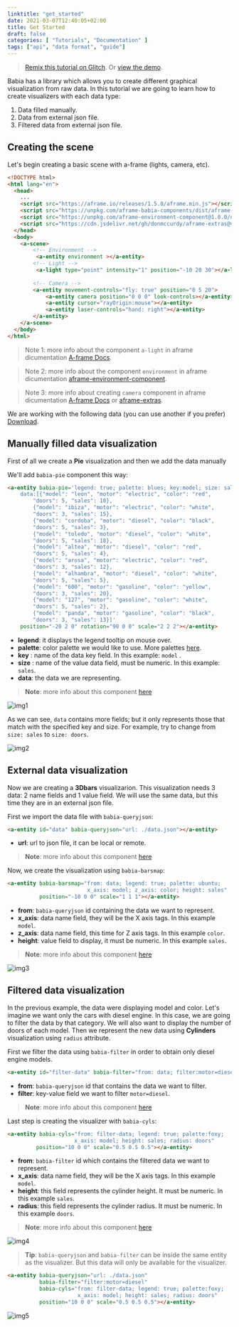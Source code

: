 ```yaml
---
linktitle: "get_started"
date: 2021-03-07T12:40:05+02:00
title: Get Started
draft: false
categories: [ "Tutorials", "Documentation" ]
tags: ["api", "data format", "guide"]
---
```



>[Remix this tutorial on Glitch](https://glitch.com/edit/#!/babia-get-started). 
 Or [view the demo](https://babia-get-started.glitch.me).

Babia has a library which allows you to create different graphical visualization from raw data. In this tutorial we are going to learn how to create visualizers with each data type:

1. Data filled manually.
2. Data from external json file.
3. Filtered data from external json file.

## Creating the scene

Let's begin creating a basic scene with a-frame (lights, camera, etc).

```html
<!DOCTYPE html>
<html lang="en">
  <head>
    ...
    <script src="https://aframe.io/releases/1.5.0/aframe.min.js"></script>
    <script src="https://unpkg.com/aframe-babia-components/dist/aframe-babia-components.min.js"></script>
    <script src="https://unpkg.com/aframe-environment-component@1.0.0/dist/aframe-environment-component.min.js"></script>
    <script src="https://cdn.jsdelivr.net/gh/donmccurdy/aframe-extras@v7.2.0/dist/aframe-extras.min.js"></script>
  </head>  
  <body>
    <a-scene>
        <!-- Environment -->
         <a-entity environment ></a-entity>
        <!-- Light -->
         <a-light type="point" intensity="1" position="-10 20 30"></a-light>
      
        <!-- Camera -->
        <a-entity movement-controls="fly: true" position="0 5 20">
            <a-entity camera position="0 0 0" look-controls></a-entity>
            <a-entity cursor="rayOrigin:mouse"></a-entity>
            <a-entity laser-controls="hand: right"></a-entity>
        </a-entity>
    </a-scene>
  </body>
</html>
```

>Note 1: more info about the component `a-light` in aframe dicumentation [A-frame Docs](https://aframe.io/docs/1.2.0/components/light.html).

>Note 2: more info about the component `environment` in aframe dicumentation [aframe-environment-component](https://github.com/supermedium/aframe-environment-component#aframe-environment-component).

>Note 3: more info about creating `camera` component in aframe dicumentation [A-frame Docs](https://aframe.io/docs/1.2.0/components/camera.html) or [aframe-extras](https://github.com/n5ro/aframe-extras/tree/master/src/controls#controls).

We are working with the following data (you can use another if you prefer) [Download](data.json).

## Manually filled data visualization

First of all we create a **Pie** visualization and then we add the data manually

We'll add `babia-pie` component this way:

```html
<a-entity babia-pie='legend: true; palette: blues; key:model; size: sales;
    data:[{"model": "leon", "motor": "electric", "color": "red",
        "doors": 5, "sales": 10},
        {"model": "ibiza", "motor": "electric", "color": "white", 
        "doors": 3, "sales": 15},
        {"model": "cordoba", "motor": "diesel", "color": "black", 
        "doors": 5, "sales": 3},
        {"model": "toledo", "motor": "diesel", "color": "white", 
        "doors": 5, "sales": 18},
        {"model": "altea", "motor": "diesel", "color": "red", 
        "doors": 5, "sales": 4},
        {"model": "arosa", "motor": "electric", "color": "red", 
        "doors": 3, "sales": 12},
        {"model": "alhambra", "motor": "diesel", "color": "white", 
        "doors": 5, "sales": 5},
        {"model": "600", "motor": "gasoline", "color": "yellow", 
        "doors": 3, "sales": 20},
        {"model": "127", "motor": "gasoline", "color": "white", 
        "doors": 5, "sales": 2},
        {"model": "panda", "motor": "gasoline", "color": "black", 
        "doors": 3, "sales": 13}]'
    position="-20 2 0" rotation="90 0 0" scale="2 2 2"></a-entity>
```
- **legend**: it displays the legend tooltip on mouse over.
 - **palette**: color palette we would like to use. More palettes [here](https://gitlab.com/babiaxr/aframe-babia-components/-/blob/master/docs/APIs/CHARTS.md#color-palettes).
 - **key** : name of the data key field. In this example: `model` .
 - **size** : name of the value data field, must be numeric. In this example: `sales`.
 - **data**: the data we are representing.

 >**Note**: more info about this component [here](https://gitlab.com/babiaxr/aframe-babia-components/-/blob/master/docs/APIs/CHARTS.md#babia-pie-component)

![img1](https://i.imgur.com/2L9ISVz.png)

 As we can see, `data` contains more fields; but it only represents those that match with the specified key and size. For example, try to change from `size: sales` to `size: doors`.

 ![img2](https://i.imgur.com/2x8sFgJ.png)

## External data visualization

 Now we are creating a **3Dbars** visualizarion. This visualization needs 3 data: 2 name fields and 1 value field. We will use the same data, but this time they are in an external json file.

 First we import the data file with `babia-queryjson`:

 ```html
 <a-entity id="data" babia-queryjson="url: ./data.json"></a-entity>
 ```

- **url**: url to json file, it can be local or remote.

 >**Note**: more info about this component [here](https://gitlab.com/babiaxr/aframe-babia-components/-/blob/master/docs/APIs/QUERIERS.md#babia-queryes-component)

 Now, we create the visualization using `babia-barsmap`:

```html
<a-entity babia-barsmap="from: data; legend: true; palette: ubuntu;
                         x_axis: model; z_axis: color; height: sales" 
          position="-10 0 0" scale="1 1 1"></a-entity>
```

- **from**: `babia-queryjson` id containing the data we want to represent.
- **x_axis**: data name field, they will be the X axis tags. In this example `model`.
- **z_axis**: data name field, this time for Z axis tags. In this example `color`.
- **height**: value field to display, it must be numeric. In this example `sales`.

 >**Note**: more info about this component [here](https://gitlab.com/babiaxr/aframe-babia-components/-/blob/master/docs/APIs/CHARTS.md#babia-barsmap-component)

 ![img3](https://i.imgur.com/ImWMyhP.png)


## Filtered data visualization

 In the previous example, the data were displaying model and color. Let's imagine we want only the cars with diesel engine. In this case, we are going to filter the data by that category. We will also want to display the number of doors of each model. Then we represent the new data using **Cylinders** visualization using `radius` attribute.

 First we filter the data using `babia-filter` in order to obtain only diesel engine models.

 ```html
 <a-entity id="filter-data" babia-filter="from: data; filter:motor=diesel"></a-entity>
 ```

- **from**: `babia-queryjson` id that contains the data we want to filter. 
- **filter**: key-value field we want to filter `motor=diesel`.

 >**Note**: more info about this component [here](https://gitlab.com/babiaxr/aframe-babia-components/-/blob/master/docs/APIs/DATAMANAGEMENT.md#babia-filter-component)

Last step is creating the visualizer with `babia-cyls`:

 ```html
<a-entity babia-cyls="from: filter-data; legend: true; palette:foxy; 
                      x_axis: model; height: sales; radius: doors"
          position="10 0 0" scale="0.5 0.5 0.5"></a-entity>
 ```

- **from**: `babia-filter` id which contains the filtered data we want to represent.
- **x_axis**: data name field, they will be the X axis tags. In this example `model`.
- **height**: this field represents the cylinder height. It must be numeric. In this example `sales`.
- **radius**: this field represents the cylinder radius. It must be numeric. In this example `doors`.

>**Note**: more info about this component [here](https://gitlab.com/babiaxr/aframe-babia-components/-/blob/master/docs/APIs/CHARTS.md#babia-cyls-component)

![img4](https://i.imgur.com/Myy8aNo.png)

>**Tip**: `babia-queryjson` and `babia-filter` can be inside the same entity as the visualizer. But this data will only be available for the visualizer.

```html
<a-entity babia-queryjson="url: ./data.json"
          babia-filter="filter:motor=diesel"
          babia-cyls="from: filter-data; legend: true; palette:foxy; 
                      x_axis: model; height: sales; radius: doors"
          position="10 0 0" scale="0.5 0.5 0.5"></a-entity>
```

![img5](https://i.imgur.com/USw9cBy.png)